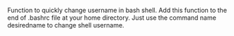 Function to quickly change username in bash shell.
Add this function to the end of .bashrc file at your home directory.
Just use the command name desiredname to change shell username.

